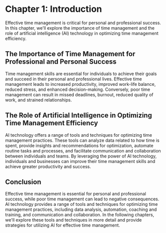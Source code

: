 Chapter 1: Introduction
=======================

Effective time management is critical for personal and professional success. In this chapter, we'll explore the importance of time management and the role of artificial intelligence (AI) technology in optimizing time management efficiency.

The Importance of Time Management for Professional and Personal Success
-----------------------------------------------------------------------

Time management skills are essential for individuals to achieve their goals and succeed in their personal and professional lives. Effective time management leads to increased productivity, improved work-life balance, reduced stress, and enhanced decision-making. Conversely, poor time management can result in missed deadlines, burnout, reduced quality of work, and strained relationships.

The Role of Artificial Intelligence in Optimizing Time Management Efficiency
----------------------------------------------------------------------------

AI technology offers a range of tools and techniques for optimizing time management practices. These tools can analyze data related to how time is spent, provide insights and recommendations for optimization, automate routine tasks and processes, and facilitate communication and collaboration between individuals and teams. By leveraging the power of AI technology, individuals and businesses can improve their time management skills and achieve greater productivity and success.

Conclusion
----------

Effective time management is essential for personal and professional success, while poor time management can lead to negative consequences. AI technology provides a range of tools and techniques for optimizing time management practices, including data analysis, automation, coaching and training, and communication and collaboration. In the following chapters, we'll explore these tools and techniques in more detail and provide strategies for utilizing AI for effective time management.
